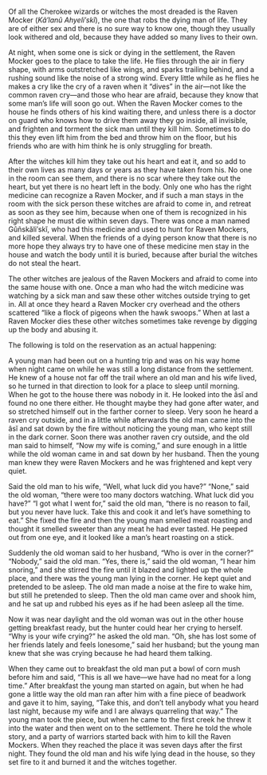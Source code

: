 Of all the Cherokee wizards or witches the most dreaded is the Raven Mocker (_Kâ′lanû Ahyeli′skĭ_), the one that robs the dying man of life. They are of either sex and there is no sure way to know one, though they usually look withered and old, because they have added so many lives to their own.

At night, when some one is sick or dying in the settlement, the Raven Mocker goes to the place to take the life. He flies through the air in fiery shape, with arms outstretched like wings, and sparks trailing behind, and a rushing sound like the noise of a strong wind. Every little while as he flies he makes a cry like the cry of a raven when it “dives” in the air—not like the common raven cry—and those who hear are afraid, because they know that some man’s life will soon go out. When the Raven Mocker comes to the house he finds others of his kind waiting there, and unless there is a doctor on guard who knows how to drive them away they go inside, all invisible, and frighten and torment the sick man until they kill him. Sometimes to do this they even lift him from the bed and throw him on the floor, but his friends who are with him think he is only struggling for breath.

After the witches kill him they take out his heart and eat it, and so add to their own lives as many days or years as they have taken from his. No one in the room can see them, and there is no scar where they take out the heart, but yet there is no heart left in the body. Only one who has the right medicine can recognize a Raven Mocker, and if such a man stays in the room with the sick person these witches are afraid to come in, and retreat as soon as they see him, because when one of them is recognized in his right shape he must die within seven days. There was once a man named Gûñskăli′skĭ, who had this medicine and used to hunt for Raven Mockers, and killed several. When the friends of a dying person know that there is no more hope they always try to have one of these medicine men stay in the house and watch the body until it is buried, because after burial the witches do not steal the heart.

The other witches are jealous of the Raven Mockers and afraid to come into the same house with one. Once a man who had the witch medicine was watching by a sick man and saw these other witches outside trying to get in. All at once they heard a Raven Mocker cry overhead and the others scattered “like a flock of pigeons when the hawk swoops.” When at last a Raven Mocker dies these other witches sometimes take revenge by digging up the body and abusing it.

The following is told on the reservation as an actual happening:

A young man had been out on a hunting trip and was on his way home when night came on while he was still a long distance from the settlement. He knew of a house not far off the trail where an old man and his wife lived, so he turned in that direction to look for a place to sleep until morning. When he got to the house there was nobody in it. He looked into the âsĭ and found no one there either. He thought maybe they had gone after water, and so stretched himself out in the farther corner to sleep. Very soon he heard a raven cry outside, and in a little while afterwards the old man came into the âsĭ and sat down by the fire without noticing the young man, who kept still in the dark corner. Soon there was another raven cry outside, and the old man said to himself, “Now my wife is coming,” and sure enough in a little while the old woman came in and sat down by her husband. Then the young man knew they were Raven Mockers and he was frightened and kept very quiet.

Said the old man to his wife, “Well, what luck did you have?” “None,” said the old woman, “there were too many doctors watching. What luck did you have?” “I got what I went for,” said the old man, “there is no reason to fail, but you never have luck. Take this and cook it and let’s have something to eat.” She fixed the fire and then the young man smelled meat roasting and thought it smelled sweeter than any meat he had ever tasted. He peeped out from one eye, and it looked like a man’s heart roasting on a stick.

Suddenly the old woman said to her husband, “Who is over in the corner?” “Nobody,” said the old man. “Yes, there is,” said the old woman, “I hear him snoring,” and she stirred the fire until it blazed and lighted up the whole place, and there was the young man lying in the corner. He kept quiet and pretended to be asleep. The old man made a noise at the fire to wake him, but still he pretended to sleep. Then the old man came over and shook him, and he sat up and rubbed his eyes as if he had been asleep all the time.

Now it was near daylight and the old woman was out in the other house getting breakfast ready, but the hunter could hear her crying to herself. “Why is your wife crying?” he asked the old man. “Oh, she has lost some of her friends lately and feels lonesome,” said her husband; but the young man knew that she was crying because he had heard them talking.

When they came out to breakfast the old man put a bowl of corn mush before him and said, “This is all we have—we have had no meat for a long time.” After breakfast the young man started on again, but when he had gone a little way the old man ran after him with a fine piece of beadwork and gave it to him, saying, “Take this, and don’t tell anybody what you heard last night, because my wife and I are always quarreling that way.” The young man took the piece, but when he came to the first creek he threw it into the water and then went on to the settlement. There he told the whole story, and a party of warriors started back with him to kill the Raven Mockers. When they reached the place it was seven days after the first night. They found the old man and his wife lying dead in the house, so they set fire to it and burned it and the witches together.
